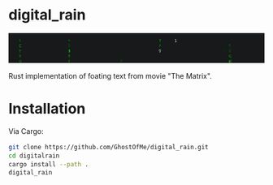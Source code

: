 # digital_rain

![Screenshot](https://github.com/GhostOfMe/DigitalRain/blob/master/data/img/screenshot.png)

Rust implementation of foating text from movie "The Matrix".

# Installation

Via Cargo:
```sh
git clone https://github.com/GhostOfMe/digital_rain.git
cd digitalrain
cargo install --path .
digital_rain
```
